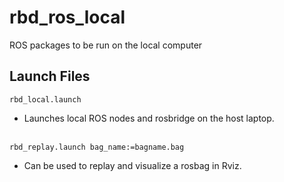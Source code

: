 # rbd_ros_local
ROS packages to be run on the local computer

## Launch Files
`rbd_local.launch` <br>
* Launches local ROS nodes and rosbridge on the host laptop. <br><br>

`rbd_replay.launch bag_name:=bagname.bag`<br>
* Can be used to replay and visualize a rosbag in Rviz. <br>

